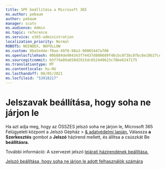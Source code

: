```yaml
---
title: SPF beállítása a Microsoft 365
ms.author: pebaum
author: pebaum
manager: scotv
ms.audience: Admin
ms.topic: reference
ms.service: o365-administration
localization_priority: Normal
ROBOTS: NOINDEX, NOFOLLOW
ms.custom: 0ba5e44e-f0ae-4978-98a3-90065447af08
ms.openlocfilehash: 00b884de904343f74437d808689f48cbc0f3bc8fbc8e19b27cebd1e2a68fdd71
ms.sourcegitcommit: b5f7da89a650d2915dc652449623c78be6247175
ms.translationtype: MT
ms.contentlocale: hu-HU
ms.lasthandoff: 08/05/2021
ms.locfileid: "53918217"
---
```

# <a name="set-passwords-to-never-expire"></a>Jelszavak beállítása, hogy soha ne járjon le 

Ha azt adja meg, hogy az ÖSSZES jelszó soha ne járjon le, Microsoft 365 Felügyeleti központ a Jelszó Gépház  >  [ &amp; adatvédelmi lapján.](https://portal.office.com/adminportal/home#/settings/security) Válassza **a Szerkesztés** gombot a **Jelszó** házirend mellett, és állítsa a csúszkát Be **beállításra.**
  
További információ: A szervezet jelszó [lejárati házirendének beállítása.](https://docs.microsoft.com/microsoft-365/admin/manage/set-password-expiration-policy)
  
[Jelszó beállítása, hogy soha ne járjon le adott felhasználók számára](https://docs.microsoft.com/microsoft-365/admin/add-users/set-password-to-never-expire)
  
